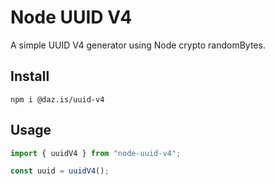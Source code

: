 # Node UUID V4

A simple UUID V4 generator using Node crypto randomBytes.

## Install 

    npm i @daz.is/uuid-v4

## Usage

```javascript
import { uuidV4 } from "node-uuid-v4";

const uuid = uuidV4();
```

